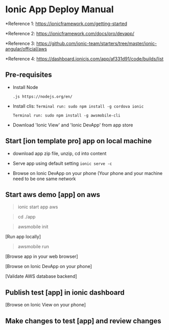 # Ionic App Deploy Manual

*Reference 1: <https://ionicframework.com/getting-started>

*Reference 2: <https://ionicframework.com/docs/pro/devapp/>

*Reference 3: <https://github.com/ionic-team/starters/tree/master/ionic-angular/official/aws>

*Reference 4: <https://dashboard.ionicjs.com/app/af331d91/code/builds/list>

## Pre-requisites
* Install Node

  `.js https://nodejs.org/en/`

* Install clis:
  `Terminal run: sudo npm install -g cordova ionic`

  `Terminal run: sudo npm install -g awsmobile-cli`

* Download 'Ionic View' and 'Ionic DevApp' from app store

## Start [ion template pro] app on local machine

* download app zip file, unzip, cd into content

* Serve app using default setting
  `ionic serve -c`

* Browse on Ionic DevApp on your phone (Your phone and your machine need to be one same network

## Start aws demo [app] on aws

> ionic start app aws

> cd ./app

> awsmobile init

[Run app locally]

> awsmobile run

[Browse app in your web browser]

[Browse on Ionic DevApp on your phone]

[Validate AWS database backend]

## Publish test [app] in ionic dashboard

[Browse on Ionic View on your phone]


## Make changes to test [app] and review changes

